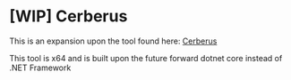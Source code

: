# [WIP] Cerberus

This is an expansion upon the tool found here: [Cerberus](https://github.com/Scobalula/Cerberus-Repo)

This tool is x64 and is built upon the future forward dotnet core instead of .NET Framework